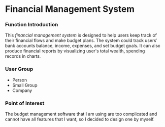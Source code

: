 # Financial Management System

### Function Introduction
This *financial management system* is designed to help users keep track of their financial
 flows and make budget plans. The system could track users' bank accounts balance, 
 income, expenses, and set budget goals. It can also produce financial reports by
 visualizing user's total wealth, spending records in charts.
 


### User Group
- Person
- Small Group
- Company

### Point of Interest
The budget management software that I am using are too complicated and cannot have all 
features that I want, so I decided to design one by myself. 